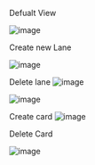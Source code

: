 Defualt View

![image](https://user-images.githubusercontent.com/35065605/184281707-45ba5c96-e331-4166-b678-2f8250f70933.png)

Create new Lane

![image](https://user-images.githubusercontent.com/35065605/184281769-84764e69-dfb7-4e05-8210-f140855f4843.png)

Delete lane
![image](https://user-images.githubusercontent.com/35065605/184281890-64709345-3cc8-46d2-a82f-6fc917e3977c.png)

![image](https://user-images.githubusercontent.com/35065605/184281936-edf4ce12-981d-4064-936c-f0a67dcaf4ae.png)

Create card
![image](https://user-images.githubusercontent.com/35065605/184282042-93a4ea76-2a67-4aef-89ce-93c7b192e2bc.png)

Delete Card

![image](https://user-images.githubusercontent.com/35065605/184282107-7c88bfc9-1f67-4da2-92c3-6cff9eacfcba.png)



